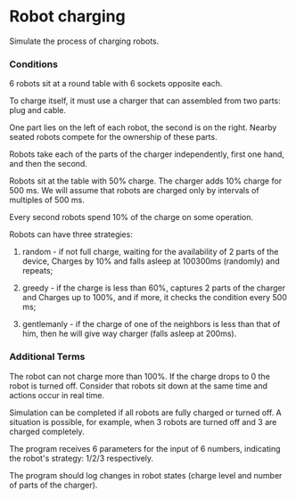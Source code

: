# Robot charging

Simulate the process of charging robots.

### Conditions
6 robots sit at a round table with 6 sockets opposite each.

To charge itself, it must use a charger that can
assembled from two parts: plug and cable.

One part lies on the left of each robot, the second is on the right. Nearby seated robots
compete for the ownership of these parts.

Robots take each of the parts of the charger independently, first one hand, and then the second.

Robots sit at the table with 50% charge. The charger adds 10% charge for
500 ms. We will assume that robots are charged only by intervals of multiples of 500 ms.

Every second robots spend 10% of the charge on some operation.

Robots can have three strategies:

1. random - if not full charge, waiting for the availability of 2 parts of the device,
Charges by 10% and falls asleep at 100300ms (randomly) and repeats;

2. greedy - if the charge is less than 60%, captures 2 parts of the charger and
Charges up to 100%, and if more, it checks the condition every 500 ms;

3. gentlemanly - if the charge of one of the neighbors is less than that of him, then he will give way
charger (falls asleep at 200ms).

### Additional Terms

The robot can not charge more than 100%. If the charge drops to 0 the robot
is turned off.
Consider that robots sit down at the same time and actions occur in real
time.

Simulation can be completed if all robots are fully charged or
turned off. A situation is possible, for example, when 3 robots are turned off and 3 are charged
completely.

The program receives 6 parameters for the input of 6 numbers, indicating the robot's strategy: 1/2/3
respectively.

The program should log changes in robot states (charge level and number of parts of the charger).

